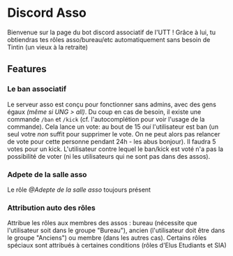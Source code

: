 # Discord Asso

Bienvenue sur la page du bot discord associatif de l'UTT ! Grâce à lui, tu obtiendras tes rôles asso/bureau/etc automatiquement sans besoin de Tintin (un vieux à la retraite)

## Features

### Le ban associatif

Le serveur asso est conçu pour fonctionner sans admins, avec des gens égaux _(même si UNG > all)_. Du coup en cas de besoin, il existe une commande `/ban` et `/kick` (cf. l'autocomplétion pour voir l'usage de la commande). Cela lance un vote: au bout de 15 _oui_ l'utilisateur est ban (un seul votre _non_ suffit pour supprimer le vote. On ne peut alors pas relancer de vote pour cette personne pendant 24h - les abus bonjour). Il faudra 5 votes pour un kick. L'utilisateur contre lequel le ban/kick est voté n'a pas la possibilité de voter (ni les utilisateurs qui ne sont pas dans des assos).

### Adpete de la salle asso

Le rôle _@Adepte de la salle asso_ toujours présent

### Attribution auto des rôles

Attribue les rôles aux membres des assos : bureau (nécessite que l'utilisateur soit dans le groupe "Bureau"), ancien (l'utilisateur doit être dans le groupe "Anciens") ou membre (dans les autres cas).
Certains rôles spéciaux sont attribués à certaines conditions (rôles d'Elus Etudiants et SIA)
